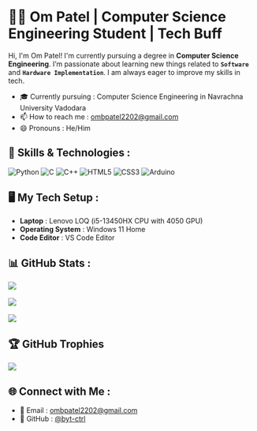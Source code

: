 # 👨‍💻 Om Patel | Computer Science Engineering Student | Tech Buff

Hi, I'm Om Patel! I'm currently pursuing a degree in **Computer Science Engineering**. I’m passionate about learning new things related to **`Software `** and **`Hardware Implementation`**. I am always eager to improve my skills in tech.

- 🎓 Currently pursuing : Computer Science Engineering in Navrachna University Vadodara
- 📫 How to reach me : ombpatel2202@gmail.com
- 😄 Pronouns : He/Him
  
## 📐 Skills & Technologies :
![Python](https://img.shields.io/badge/python-3670A0?style=for-the-badge&logo=python&logoColor=ffdd54)
![C](https://img.shields.io/badge/c-%2300599C.svg?style=for-the-badge&logo=c&logoColor=white)
![C++](https://img.shields.io/badge/c++-%2300599C.svg?style=for-the-badge&logo=c%2B%2B&logoColor=white)
![HTML5](https://img.shields.io/badge/html5-%23E34F26.svg?style=for-the-badge&logo=html5&logoColor=white)
![CSS3](https://img.shields.io/badge/css3-%231572B6.svg?style=for-the-badge&logo=css3&logoColor=white)
![Arduino](https://img.shields.io/badge/-Arduino-00979D?style=for-the-badge&logo=Arduino&logoColor=white)
<br/>
## 🖥️ My Tech Setup :
- **Laptop** : Lenovo LOQ (i5-13450HX CPU with 4050 GPU)
- **Operating System** : Windows 11 Home
- **Code Editor** : VS Code Editor

## 📊 GitHub Stats :
![](https://github-readme-stats.vercel.app/api?username=byt-ctrl&theme=dark&hide_border=false&include_all_commits=false&count_private=false)<br/><br/>
![](https://nirzak-streak-stats.vercel.app/?user=byt-ctrl&theme=dark&hide_border=false)<br/><br/>
![](https://github-readme-stats.vercel.app/api/top-langs/?username=byt-ctrl&theme=dark&hide_border=false&include_all_commits=false&count_private=false&layout=compact)
<br/>
## 🏆 GitHub Trophies
![](https://github-profile-trophy.vercel.app/?username=byt-ctrl&theme=radical&no-frame=false&no-bg=true&margin-w=4)
<br/>
## 🌐 Connect with Me :
- 📧 Email : [ombpatel2202@gmail.com](mailto:ombpatel2202@gmail.com)
- 🐙 GitHub : [@byt-ctrl](https://github.com/byt-ctrl)

